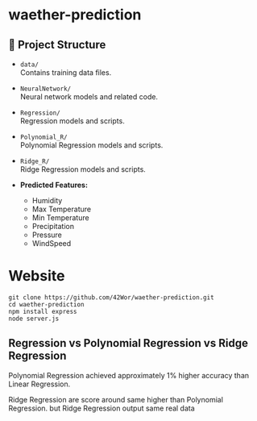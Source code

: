 # waether-prediction

## 📂 Project Structure

- `data/`  
  Contains training data files.

- `NeuralNetwork/`  
  Neural network models and related code.

- `Regression/`  
  Regression models and scripts.

- `Polynomial_R/`  
  Polynomial Regression models and scripts.

- `Ridge_R/`  
  Ridge Regression models and scripts.

- **Predicted Features:**  
  - Humidity  
  - Max Temperature  
  - Min Temperature  
  - Precipitation  
  - Pressure  
  - WindSpeed

# Website
```
git clone https://github.com/42Wor/waether-prediction.git
cd waether-prediction
npm install express
node server.js
```

## Regression vs Polynomial Regression vs Ridge Regression

Polynomial Regression achieved approximately 1% higher accuracy than Linear Regression.

Ridge Regression are score around same higher than Polynomial Regression. but Ridge Regression output same real data 